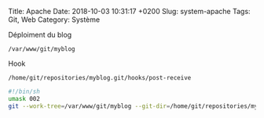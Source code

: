 Title:  Apache
Date:   2018-10-03 10:31:17 +0200
Slug: system-apache
Tags: Git, Web
Category: Système


Déploiment du blog

	/var/www/git/myblog
	
Hook

	/home/git/repositories/myblog.git/hooks/post-receive

```sh
#!/bin/sh
umask 002
git --work-tree=/var/www/git/myblog --git-dir=/home/git/repositories/myblog.git checkout -f 
```
